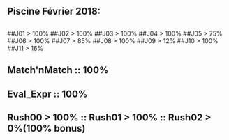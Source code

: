 ## Piscine Février 2018:
##
##J01 > 100%
##J02 > 100%
##J03 > 100%
##J04 > 100%
##J05 > 75%
##J06 > 100%
##J07 > 85%
##J08 > 100%
##J09 > 12%
##J10 > 100%
##J11 > 16%
##  Match'nMatch :: 100%
##  Eval_Expr    :: 100%
##  Rush00 > 100% :: Rush01 > 100% :: Rush02 > 0%(100% bonus)
